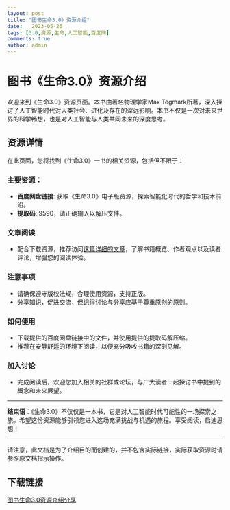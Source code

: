 ```yaml
---
layout: post
title: "图书生命3.0》资源介绍"
date:   2023-05-26
tags: [3.0,资源,生命,人工智能,百度网]
comments: true
author: admin
---
```

# 图书《生命3.0》资源介绍

欢迎来到《生命3.0》资源页面。本书由著名物理学家Max Tegmark所著，深入探讨了人工智能时代对人类社会、进化及存在的深远影响。本书不仅是一次对未来世界的科学畅想，也是对人工智能与人类共同未来的深度思考。

## 资源详情

在此页面，您将找到《生命3.0》一书的相关资源，包括但不限于：

### 主要资源：
- **百度网盘链接**: 获取《生命3.0》电子版资源，探索智能化时代的哲学和技术前沿。
- **提取码**: 9590，请正确输入以解压文件。

### 文章阅读
- 配合下载资源，推荐访问[这篇详细的文章](https://blog.csdn.net/weixin_44472864/article/details/87084413)，了解书籍概览、作者观点以及读者评论，增强您的阅读体验。

### 注意事项
- 请确保遵守版权法规，合理使用资源，支持正版。
- 分享知识，促进交流，但记得讨论与分享应基于尊重原创的原则。

### 如何使用
- 下载提供的百度网盘链接中的文件，并使用提供的提取码解压缩。
- 推荐在安静舒适的环境下阅读，以便充分吸收书籍的深刻见解。

### 加入讨论
- 完成阅读后，欢迎您加入相关的社群或论坛，与广大读者一起探讨书中提到的概念和未来展望。

---

**结束语**：《生命3.0》不仅仅是一本书，它是对人工智能时代可能性的一场探索之旅。希望这份资源能够引领您进入这场充满挑战与机遇的旅程。享受阅读，启迪思想！

---

请注意，此文档是为了介绍目的而创建的，并不包含实际链接，实际获取资源时请参照原文档指示操作。

## 下载链接

[图书生命3.0资源介绍分享](https://pan.quark.cn/s/cce3609d2589)